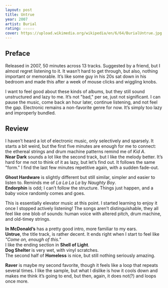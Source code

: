 ```yaml
---
layout: post
title: Untrue
year: 2007
artist: Burial
rating: ☆☆☆☆☆
cover: https://upload.wikimedia.org/wikipedia/en/6/64/BurialUntrue.jpg
---
```


## Preface  
Released in 2007, 50 minutes across 13 tracks. Suggested by a friend, but I almost regret listening to it. It wasn’t hard to get through, but also, nothing important or memorable. It’s like some guy in his 20s sat down in his bedroom and made this after a week of mouse clicks and wiggling knobs.

I want to feel good about these kinds of albums, but they still sound unstructured and lazy to me. It’s not "bad," per se, just not significant. I can pause the music, come back an hour later, continue listening, and not feel the gap. Electronic remains a non-favorite genre for now. It’s simply too lazy and improperly bundled.

## Review  
I haven’t heard a lot of electronic music, only selectively and sparsely. It starts a bit weird, but the first five minutes are enough for me to connect: the ethereal strings and drum machine patterns remind me of _Kid A_.  
**Near Dark** sounds a lot like the second track, but I like the melody better. It’s hard for me not to think of it as lazy, but let’s find out. It follows the same "form." I find the last few minutes repetitive again, with a sudden fade-out.

**Ghost Hardware** is slightly different but still similar, simpler and easier to listen to. Reminds me of _La La La La_ by _Naughty Boy_.  
**Endorphin** is odd; I can’t follow the structure. Things just happen, and a baby voice randomly comes and goes.

This is essentially elevator music at this point. I started learning to enjoy it once I stopped actively listening! The songs aren’t distinguishable, they all feel like one blob of sounds: human voice with altered pitch, drum machine, and old-timey strings.

**In McDonald’s** has a pretty good intro, more familiar to my ears.  
**Untrue**, the title track, is rather decent. It ends right when I start to feel like _"Come on, enough of this."_  
I like the ending section in **Shell of Light**.  
**Dog Shelter** is very wet, with vinyl scratches.  
The second half of **Homeless** is nice, but still nothing seriously amazing.

**Raver** is maybe my second favorite, though it feels like a loop that repeats several times. I like the sample, but what I dislike is how it cools down and makes me think it’s going to end, but then, again, it does not(?) and loops once more.
